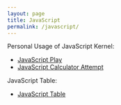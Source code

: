 ```yaml
---
layout: page
title: JavaScript
permalink: /javascript/
---
```

Personal Usage of JavaScript Kernel: 
- [JavaScript Play](https://sanikasha.github.io/superFastPages/week%205/2022/09/24/JSPlay.html)
- [JavaScript Calculator Attempt](https://sanikasha.github.io/superFastPages/week%205/2022/09/26/JSCalc.html)

JavaScript Table:
- [JavaScript Table](https://sanikasha.github.io/superFastPages/week%205/2022/09/21/JS-1.html)


